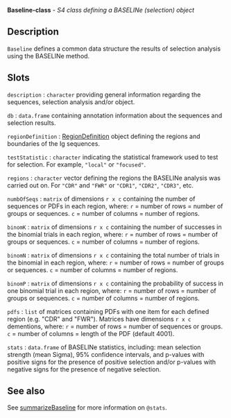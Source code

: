 





**Baseline-class** - *S4 class defining a BASELINe (selection) object*

Description
--------------------

`Baseline` defines a common data structure the results of selection
analysis using the BASELINe method.




Slots
-------------------



`description`
:   `character` providing general information regarding the 
sequences, selection analysis and/or object.

`db`
:   `data.frame` containing annotation information about 
the sequences and selection results.

`regionDefinition`
:   [RegionDefinition](RegionDefinition-class.md) object defining the regions
and boundaries of the Ig sequences.

`testStatistic`
:   `character` indicating the statistical framework 
used to test for selection. For example, `"local"` or 
`"focused"`.

`regions`
:   `character` vector defining the regions the BASELINe 
analysis was carried out on. For `"CDR"` and `"FWR"` 
or `"CDR1"`, `"CDR2"`, `"CDR3"`, etc.

`numbOfSeqs`
:   `matrix` of dimensions `r x c` containing the number of 
sequences or PDFs in each region, where:
`r` = number of rows = number of groups or sequences.
`c` = number of columns = number of regions.

`binomK`
:   `matrix` of dimensions `r x c` containing the number of 
successes in the binomial trials in each region, where:
`r` = number of rows = number of groups or sequences.
`c` = number of columns = number of regions.

`binomN`
:   `matrix` of dimensions `r x c` containing the total 
number of trials in the binomial in each region, where:
`r` = number of rows = number of groups or sequences.
`c` = number of columns = number of regions.

`binomP`
:   `matrix` of dimensions `r x c` containing the probability 
of success in one binomial trial in each region, where:
`r` = number of rows = number of groups or sequences.
`c` = number of columns = number of regions.

`pdfs`
:   `list` of matrices containing PDFs with one item for each 
defined region (e.g. "CDR" and "FWR"). Matrices have dimensions
`r x c` dementions, where:
`r` = number of rows = number of sequences or groups. 
`c` = number of columns = length of the PDF (default 4001).

`stats`
:   `data.frame` of BASELINe statistics, 
including: mean selection strength (mean Sigma), 95% confidence 
intervals, and p-values with positive signs for the presence of 
positive selection and/or p-values with negative signs for the
presence of negative selection.




See also
-------------------

See [summarizeBaseline](summarizeBaseline.md) for more information on `@stats`.



